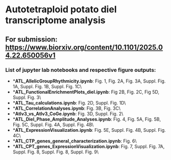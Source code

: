 # Autotetraploid potato diel transcriptome analysis

## For submission: https://www.biorxiv.org/content/10.1101/2025.04.22.650056v1

### List of jupyter lab notebooks and respective figure outputs: 

* ***ATL_AllelicGroupRhythmicity.ipynb**: Fig. 1, Fig. 2A, Fig. 3A, Suppl. Fig. 1A, Suppl. Fig. 1B, Suppl. Fig. 1C\
* ***ATL_FunctionalEnrichmentPlots_diel.ipynb**: Fig 2B, Fig. 2C, Fig 5D, Suppl. Fig. 3\
* ***ATL_Tau_calculations.ipynb**: Fig. 2D, Suppl. Fig. 1D\
* ***ATL_CorrelationAnalyses.ipynb**: Fig. 3B, Fig. 3C\
* ***Atlv3_vs_Atlv3_CoGe.ipynb**: Fig. 3D, Suppl. Fig. 2\
* ***ATL_Diel_Phase_Amplitude_Analyses.ipynb**: Fig. 4, Fig. 5A, Fig. 5B, Fig. 5C, Suppl. Fig. 4A, Suppl. Fig. 4B\
* ***ATL_ExpressionVisualization.ipynb**: Fig. 5E, Suppl. Fig. 4B, Suppl. Fig. 4C\
* ***ATL_CTP_genes_general_characterization.ipynb**: Fig. 6\
* ***ATL_CPT_genes_ExpressionVisualization.ipynb**: Fig. 7, Suppl. Fig. 7A, Suppl. Fig. 8, Suppl. Fig. 8, Suppl. Fig. 9\












